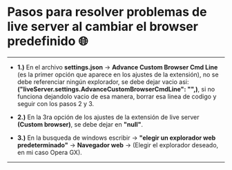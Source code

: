 # Pasos para resolver problemas de live server al cambiar el browser predefinido 🌐


------------


- **1.)** En el archivo **settings.json** -> **Advance Custom Browser Cmd Line** (es la primer opción que aparece en los ajustes de la extensión), no se debe referenciar ningún explorador, se debe dejar vacio asi: **("liveServer.settings.AdvanceCustomBrowserCmdLine": "",)**, si no funciona dejandolo vacio de esa manera, borrar esa linea de codigo y seguir con los pasos 2 y 3.

- **2.)** En la 3ra opción de los ajustes de la extensión de live server **(Custom browser)**, se debe dejar en **"null"**.

- **3.)** En la busqueda de windows escribir -> **"elegir un explorador web predeterminado"** -> **Navegador web** -> (Elegir el explorador deseado, en mi caso Opera GX).


-------------
